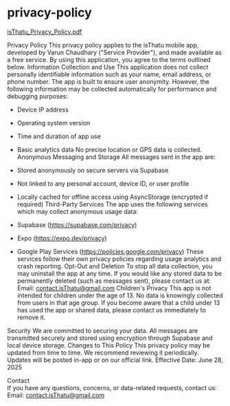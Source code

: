 # privacy-policy
[isThatu_Privacy_Policy.pdf](https://github.com/user-attachments/files/20959836/isThatu_Privacy_Policy.pdf)





Privacy Policy
This privacy policy applies to the isThatu mobile app, developed by Varun Chaudhary ("Service Provider"),
and made available as a free service. By using this application, you agree to the terms outlined below.
Information Collection and Use
This application does not collect personally identifiable information such as your name, email address, or
phone number. The app is built to ensure user anonymity.
However, the following information may be collected automatically for performance and debugging purposes:
- Device IP address
- Operating system version
- Time and duration of app use
- Basic analytics data
No precise location or GPS data is collected.
Anonymous Messaging and Storage
All messages sent in the app are:
- Stored anonymously on secure servers via Supabase
- Not linked to any personal account, device ID, or user profile
- Locally cached for offline access using AsyncStorage (encrypted if required)
Third-Party Services
The app uses the following services which may collect anonymous usage data:
- Supabase (https://supabase.com/privacy)
- Expo (https://expo.dev/privacy)

- Google Play Services (https://policies.google.com/privacy)
These services follow their own privacy policies regarding usage analytics and crash reporting.
Opt-Out and Deletion
To stop all data collection, you may uninstall the app at any time.
If you would like any stored data to be permanently deleted (such as messages sent), please contact us at:
Email: contact.isThatu@gmail.com
Children's Privacy
This app is not intended for children under the age of 13. No data is knowingly collected from users in that
age group. If you become aware that a child under 13 has used the app or shared data, please contact us
immediately to remove it.

Security
We are committed to securing your data. All messages are transmitted securely and stored using encryption
through Supabase and local device storage.
Changes to This Policy
This privacy policy may be updated from time to time. We recommend reviewing it periodically. Updates will
be posted in-app or on our official link.
Effective Date: June 28, 2025

Contact  
If you have any questions, concerns, or data-related requests, contact us:
Email: contact.isThatu@gmail.com
